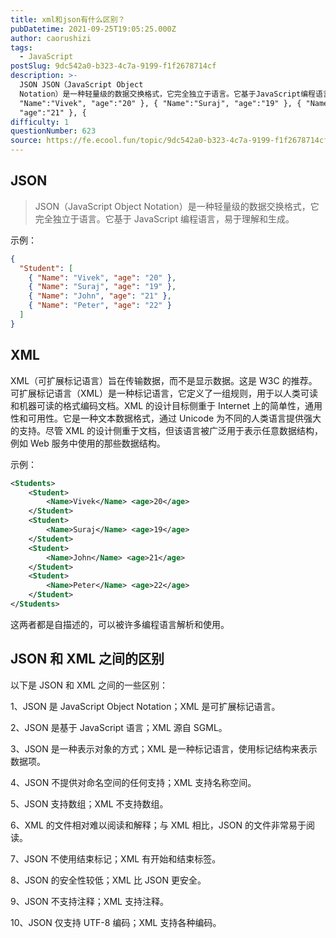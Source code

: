 ```yaml
---
title: xml和json有什么区别？
pubDatetime: 2021-09-25T19:05:25.000Z
author: caorushizi
tags:
  - JavaScript
postSlug: 9dc542a0-b323-4c7a-9199-f1f2678714cf
description: >-
  JSON JSON（JavaScript Object
  Notation）是一种轻量级的数据交换格式，它完全独立于语言。它基于JavaScript编程语言，易于理解和生成。 示例： {"Student":[ {
  "Name":"Vivek", "age":"20" }, { "Name":"Suraj", "age":"19" }, { "Name":"John",
  "age":"21" }, {
difficulty: 1
questionNumber: 623
source: https://fe.ecool.fun/topic/9dc542a0-b323-4c7a-9199-f1f2678714cf
---
```


## JSON

> JSON（JavaScript Object Notation）是一种轻量级的数据交换格式，它完全独立于语言。它基于 JavaScript 编程语言，易于理解和生成。

示例：

```json
{
  "Student": [
    { "Name": "Vivek", "age": "20" },
    { "Name": "Suraj", "age": "19" },
    { "Name": "John", "age": "21" },
    { "Name": "Peter", "age": "22" }
  ]
}
```

## XML

XML（可扩展标记语言）旨在传输数据，而不是显示数据。这是 W3C 的推荐。可扩展标记语言（XML）是一种标记语言，它定义了一组规则，用于以人类可读和机器可读的格式编码文档。XML 的设计目标侧重于 Internet 上的简单性，通用性和可用性。它是一种文本数据格式，通过 Unicode 为不同的人类语言提供强大的支持。尽管 XML 的设计侧重于文档，但该语言被广泛用于表示任意数据结构，例如 Web 服务中使用的那些数据结构。

示例：

```xml
<Students>
    <Student>
        <Name>Vivek</Name> <age>20</age>
    </Student>
    <Student>
        <Name>Suraj</Name> <age>19</age>
    </Student>
    <Student>
        <Name>John</Name> <age>21</age>
    </Student>
    <Student>
        <Name>Peter</Name> <age>22</age>
    </Student>
</Students>
```

这两者都是自描述的，可以被许多编程语言解析和使用。

## JSON 和 XML 之间的区别

以下是 JSON 和 XML 之间的一些区别：

1、JSON 是 JavaScript Object Notation；XML 是可扩展标记语言。

2、JSON 是基于 JavaScript 语言；XML 源自 SGML。

3、JSON 是一种表示对象的方式；XML 是一种标记语言，使用标记结构来表示数据项。

4、JSON 不提供对命名空间的任何支持；XML 支持名称空间。

5、JSON 支持数组；XML 不支持数组。

6、XML 的文件相对难以阅读和解释；与 XML 相比，JSON 的文件非常易于阅读。

7、JSON 不使用结束标记；XML 有开始和结束标签。

8、JSON 的安全性较低；XML 比 JSON 更安全。

9、JSON 不支持注释；XML 支持注释。

10、JSON 仅支持 UTF-8 编码；XML 支持各种编码。
